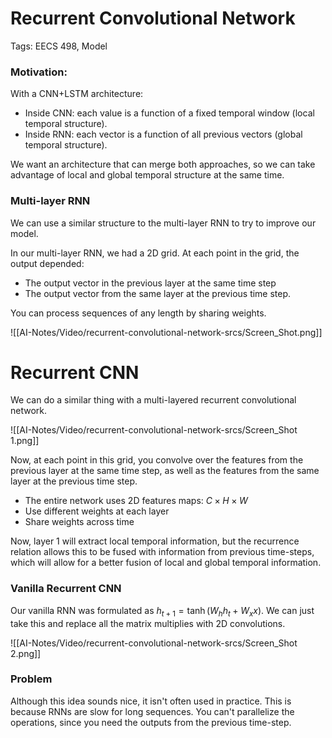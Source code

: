 # Recurrent Convolutional Network

Tags: EECS 498, Model

### Motivation:

With a CNN+LSTM architecture:

- Inside CNN: each value is a function of a fixed temporal window (local temporal structure).
- Inside RNN: each vector is a function of all previous vectors (global temporal structure).

We want an architecture that can merge both approaches, so we can take advantage of local and global temporal structure at the same time.

### Multi-layer RNN

We can use a similar structure to the multi-layer RNN to try to improve our model. 

In our multi-layer RNN, we had a 2D grid. At each point in the grid, the output depended:

- The output vector in the previous layer at the same time step
- The output vector from the same layer at the previous time step.

You can process sequences of any length by sharing weights.

![[AI-Notes/Video/recurrent-convolutional-network-srcs/Screen_Shot.png]]

# Recurrent CNN

We can do a similar thing with a multi-layered recurrent convolutional network.

![[AI-Notes/Video/recurrent-convolutional-network-srcs/Screen_Shot 1.png]]

Now, at each point in this grid, you convolve over the features from the previous layer at the same time step, as well as the features from the same layer at the previous time step. 

- The entire network uses 2D features maps: $C \times H \times W$
- Use different weights at each layer
- Share weights across time

Now, layer 1 will extract local temporal information, but the recurrence relation allows this to be fused with information from previous time-steps, which will allow for a better fusion of local and global temporal information.

### Vanilla Recurrent CNN

Our vanilla RNN was formulated as $h_{t+ 1} = \tanh(W_hh_t + W_xx)$. We can just take this and replace all the matrix multiplies with 2D convolutions.

![[AI-Notes/Video/recurrent-convolutional-network-srcs/Screen_Shot 2.png]]

### Problem

Although this idea sounds nice, it isn't often used in practice. This is because RNNs are slow for long sequences. You can't parallelize the operations, since you need the outputs from the previous time-step.